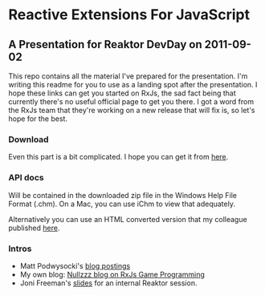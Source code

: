 Reactive Extensions For JavaScript
==================================

A Presentation for Reaktor DevDay on 2011-09-02
-----------------------------------------------

This repo contains all the material I've prepared for the presentation.
I'm writing this readme for you to use as a landing spot after the
presentation. I hope these links can get you started on RxJs, the sad
fact being that currently there's no useful official page to get you
there. I got a word from the RxJs team that they're working on a new
release that will fix is, so let's hope for the best.

### Download ###

Even this part is a bit complicated. I hope you can get it from [here](http://msdn.microsoft.com/en-us/devlabs/ff628422.aspx).

### API docs ###

Will be contained in the downloaded zip file in the Windows Help File
Format (.chm). On a Mac, you can use iChm to view that adequately.

Alternatively you can use an HTML converted version that my colleague
published [here](http://eea.kapsi.fi/RXJS/).

### Intros ###

- Matt Podwysocki's [blog postings](http://codebetter.com/matthewpodwysocki/2010/08/25/introduction-to-the-reactive-extensions-for-javascript-buffering/)
- My own blog: [Nullzzz blog on RxJs Game Programming](http://nullzzz.blogspot.com/2011/02/game-programming-with-rx-js.html)
- Joni Freeman's [slides](https://github.com/jonifreeman/learn-rx) for an internal Reaktor session.
